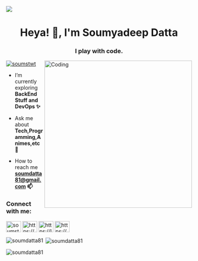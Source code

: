 <img align="center" src="https://github.com/soumdatta81/soumdatta81/blob/e1bf36975691866cfc981d8c63fbb39a5ebda0ab/Let's%20Connect3.png"/>


<h1 align="center">Heya! 👋, I'm Soumyadeep Datta</h1>
<h3 align="center">I play with code.</h3>
<img align="right" alt="Coding" width="400" src="https://c.tenor.com/-UygBh3nnfEAAAAC/coding.gif">

 
 
 
 

<p align="left"> <a href="https://twitter.com/soumstwt" target="blank"><img src="https://img.shields.io/twitter/follow/soumstwt?logo=twitter&style=for-the-badge" alt="soumstwt" /></a> </p>

- I’m currently exploring **BackEnd Stuff and DevOps ✨**

- Ask me about **Tech,Programming,Animes,etc 💬**

- How to reach me **soumdatta81@gmail.com 📫**


<h3 align="left">Connect with me:</h3>
<p align="left">
<a href="https://twitter.com/soumstwt" target="blank"><img align="center" src="https://raw.githubusercontent.com/rahuldkjain/github-profile-readme-generator/master/src/images/icons/Social/twitter.svg" alt="soumstwt" height="30" width="40" /></a>
<a href="https://stackoverflow.com/users/https://stackoverflow.com/users/17495488/soum-datta" target="blank"><img align="center" src="https://raw.githubusercontent.com/rahuldkjain/github-profile-readme-generator/master/src/images/icons/Social/stack-overflow.svg" alt="https://stackoverflow.com/users/17495488/soum-datta" height="30" width="40" /></a>
<a href="https://www.leetcode.com/https://leetcode.com/soum81/" target="blank"><img align="center" src="https://raw.githubusercontent.com/rahuldkjain/github-profile-readme-generator/master/src/images/icons/Social/leet-code.svg" alt="https://leetcode.com/soum81/" height="30" width="40" /></a>
<a href="https://discord.gg/https://discord.gg/zxy8EjGH6J" target="blank"><img align="center" src="https://raw.githubusercontent.com/rahuldkjain/github-profile-readme-generator/master/src/images/icons/Social/discord.svg" alt="https://discord.gg/zxy8EjGH6J" height="30" width="40" /></a>
</p>

<p><img align="left" src="https://github-readme-stats.vercel.app/api/top-langs?username=soumdatta81&show_icons=true&locale=en&layout=compact" alt="soumdatta81" /></p>

<p>&nbsp;<img align="center" src="https://github-readme-stats.vercel.app/api?username=soumdatta81&show_icons=true&locale=en" alt="soumdatta81" /></p>

<p><img align="center" src="https://github-readme-streak-stats.herokuapp.com/?user=soumdatta81&" alt="soumdatta81" /></p>
